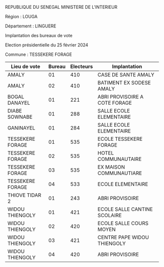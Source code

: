 REPUBLIQUE DU SENEGAL MINISTERE DE L'INTERIEUR

Région : LOUGA

Département : LINGUERE

Implantation des bureaux de vote

Election présidentielle du 25 février 2024

Commune : TESSEKERE FORAGE

| Lieu de vote | Bureau | Electeurs | Implantation |
| - | - | - | - |
| AMALY | 01 | 410 | CASE DE SANTE AMALY |
| AMALY | 02 | 410 | BATIMENT EX SODESE AMALY |
| BOGAL DANAYEL | 01 | 221 | ABRI PROVISOIRE A COTE FORAGE |
| DIABE SOWNABE | 01 | 288 | SALLE ECOLE ELEMENTAIRE |
| GANINAYEL | 01 | 284 | SALLE ECOLE ELEMENTAIRE |
| TESSEKERE FORAGE | 01 | 535 | ECOLE TESSEKERE FORAGE |
| TESSEKERE FORAGE | 02 | 535 | HOTEL COMMUNAUTAIRE |
| TESSEKERE FORAGE | 03 | 535 | EX MAISON COMMUNAUTIARE |
| TESSEKERE FORAGE | 04 | 533 | ECOLE ELEMENTAIRE |
| THIOVE TIDAR 2 | 01 | 243 | ABRI PROVISOIRE |
| WIDOU THIENGOLY | 01 | 421 | ECOLE SALLE CANTINE SCOLAIRE |
| WIDOU THIENGOLY | 02 | 420 | ECOLE SALLE COURS MOYEN |
| WIDOU THIENGOLY | 03 | 421 | CENTRE PAPE WIDOU THIENGOLY |
| WIDOU THIENGOLY | 04 | 420 | ABRI PROVISOIRE |

<!-- PageNumber="16/20" -->
